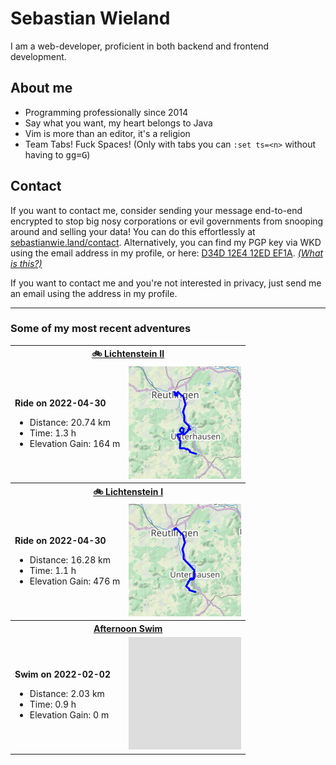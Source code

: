 # Sebastian Wieland

I am a web-developer, proficient in both backend and frontend development.

## About me

- Programming professionally since 2014
- Say what you want, my heart belongs to Java
- Vim is more than an editor, it's a religion
- Team Tabs! Fuck Spaces! (Only with tabs you can `:set ts=<n>` without having
  to <kbd>g</kbd><kbd>g</kbd><kbd>=</kbd><kbd>G</kbd>)

## Contact

If you want to contact me, consider sending your message end-to-end encrypted
to stop big nosy corporations or evil governments from snooping around and
selling your data! You can do this effortlessly at
[sebastianwie.land/contact](https://sebastianwie.land/contact). Alternatively,
you can find my PGP key via WKD using the email address in my profile, or here:
[D34D 12E4 12ED EF1A](https://sebastianwie.land/pgp-pubkey.asc). _[(What is
this?)](https://ssd.eff.org/en/module/deep-dive-end-end-encryption-how-do-public-key-encryption-systems-work)_

If you want to contact me and you're not interested in privacy, just send me an
email using the address in my profile.

---

### Some of my most recent adventures

<table><tr>
<th colspan="2">
<a href="https://www.strava.com/activities/7064610213">
🚲 Lichtenstein II
</a>
</th>
</tr><tr>
<td>

**Ride on 2022-04-30**

- Distance: 20.74 km
- Time: 1.3 h
- Elevation Gain: 164 m
</td>
<td>
<a href="assets/7064610213-map-large.png?raw=true"><img src="assets/7064610213-map.png" alt="Map"></a></td>
</tr><tr>
<th colspan="2">
<a href="https://www.strava.com/activities/7063983700">
🚲 Lichtenstein I
</a>
</th>
</tr><tr>
<td>

**Ride on 2022-04-30**

- Distance: 16.28 km
- Time: 1.1 h
- Elevation Gain: 476 m
</td>
<td>
<a href="assets/7063983700-map-large.png?raw=true"><img src="assets/7063983700-map.png" alt="Map"></a></td>
</tr><tr>
<th colspan="2">
<a href="https://www.strava.com/activities/6620606389">
Afternoon Swim
</a>
</th>
</tr><tr>
<td>

**Swim on 2022-02-02**

- Distance: 2.03 km
- Time: 0.9 h
- Elevation Gain: 0 m
</td>
<td>
<a href="assets/6620606389-map-large.png?raw=true"><img src="assets/6620606389-map.png" alt="Map"></a></td>
</tr></table>